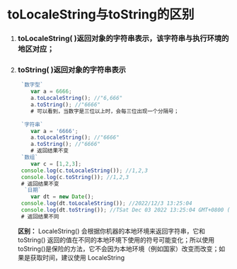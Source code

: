 # toLocaleString与toString的区别

1. ###  toLocaleString( )返回对象的字符串表示，该字符串与执行环境的地区对应；

2. ### toString( )返回对象的字符串表示

   ```javascript
    `数字型`
       var a = 6666;
       a.toLocaleString(); //"6,666"
       a.toString(); //"6666"
       # 可以看到，当数字是三位以上时，会每三位出现一个分隔号；
       
    `字符串`
       var a = '6666';
       a.toLocaleString(); //"6666"
       a.toString(); //"6666"
       # 返回结果不变
    `数组`
       var c = [1,2,3];
   	console.log(c.toLocaleString()); //1,2,3
   	console.log(c.toString()); //1,2,3
   	# 返回结果不变
     `日期`
       var dt = new Date();
   	console.log(dt.toLocaleString()); //2022/12/3 13:25:04
   	console.log(dt.toString()); //TSat Dec 03 2022 13:25:04 GMT+0800 (中国标准时间)
   	# 返回结果不同
   ```

   **区别：**  LocaleString() 会根据你机器的本地环境来返回字符串，它和 toString() 返回的值在不同的本地环境下使用的符号可能变化；所以使用toString()是保险的方法，它不会因为本地环境（例如国家）改变而改变；如果是获取时间，建议使用 LocaleString

